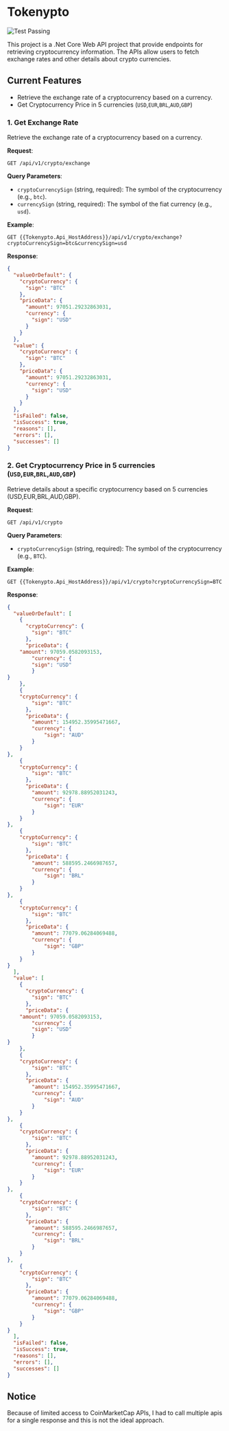 # Tokenypto

![Test Passing](https://img.shields.io/badge/Tests-Passed-brightgreen)

This project is a .Net Core Web API project that provide endpoints for retrieving cryptocurrency information. The APIs allow users to fetch exchange rates and other details about crypto currencies.

## Current Features
- Retrieve the exchange rate of a cryptocurrency based on a currency.
- Get Cryptocurrency Price in 5 currencies (`USD`,`EUR`,`BRL`,`AUD`,`GBP`)


### 1. Get Exchange Rate
Retrieve the exchange rate of a cryptocurrency based on a currency.

**Request**:
```
GET /api/v1/crypto/exchange
```

**Query Parameters**:
- `cryptoCurrencySign` (string, required): The symbol of the cryptocurrency (e.g., `btc`).
- `currencySign` (string, required): The symbol of the fiat currency (e.g., `usd`).

**Example**:
```
GET {{Tokenypto.Api_HostAddress}}/api/v1/crypto/exchange?cryptoCurrencySign=btc&currencySign=usd
```

**Response**:
```json
{
  "valueOrDefault": {
    "cryptoCurrency": {
      "sign": "BTC"
    },
    "priceData": {
      "amount": 97051.29232863031,
      "currency": {
        "sign": "USD"
      }
    }
  },
  "value": {
    "cryptoCurrency": {
      "sign": "BTC"
    },
    "priceData": {
      "amount": 97051.29232863031,
      "currency": {
        "sign": "USD"
      }
    }
  },
  "isFailed": false,
  "isSuccess": true,
  "reasons": [],
  "errors": [],
  "successes": []
}
```

### 2. Get Cryptocurrency Price in 5 currencies (`USD`,`EUR`,`BRL`,`AUD`,`GBP`)
Retrieve details about a specific cryptocurrency based on 5 currencies (USD,EUR,BRL,AUD,GBP).

**Request**:
```
GET /api/v1/crypto
```

**Query Parameters**:
- `cryptoCurrencySign` (string, required): The symbol of the cryptocurrency (e.g., `BTC`).


**Example**:
```
GET {{Tokenypto.Api_HostAddress}}/api/v1/crypto?cryptoCurrencySign=BTC
```

**Response**:
```json
{
  "valueOrDefault": [
    {
      "cryptoCurrency": {
        "sign": "BTC"
      },
      "priceData": {
    "amount": 97059.0582093153,
        "currency": {
        "sign": "USD"
        }
}
    },
    {
    "cryptoCurrency": {
        "sign": "BTC"
      },
      "priceData": {
        "amount": 154952.35995471667,
        "currency": {
            "sign": "AUD"
        }
    }
},
    {
    "cryptoCurrency": {
        "sign": "BTC"
      },
      "priceData": {
        "amount": 92978.88952031243,
        "currency": {
            "sign": "EUR"
        }
    }
},
    {
    "cryptoCurrency": {
        "sign": "BTC"
      },
      "priceData": {
        "amount": 588595.2466987657,
        "currency": {
            "sign": "BRL"
        }
    }
},
    {
    "cryptoCurrency": {
        "sign": "BTC"
      },
      "priceData": {
        "amount": 77079.06284069488,
        "currency": {
            "sign": "GBP"
        }
    }
}
  ],
  "value": [
    {
      "cryptoCurrency": {
        "sign": "BTC"
      },
      "priceData": {
    "amount": 97059.0582093153,
        "currency": {
        "sign": "USD"
        }
}
    },
    {
    "cryptoCurrency": {
        "sign": "BTC"
      },
      "priceData": {
        "amount": 154952.35995471667,
        "currency": {
            "sign": "AUD"
        }
    }
},
    {
    "cryptoCurrency": {
        "sign": "BTC"
      },
      "priceData": {
        "amount": 92978.88952031243,
        "currency": {
            "sign": "EUR"
        }
    }
},
    {
    "cryptoCurrency": {
        "sign": "BTC"
      },
      "priceData": {
        "amount": 588595.2466987657,
        "currency": {
            "sign": "BRL"
        }
    }
},
    {
    "cryptoCurrency": {
        "sign": "BTC"
      },
      "priceData": {
        "amount": 77079.06284069488,
        "currency": {
            "sign": "GBP"
        }
    }
}
  ],
  "isFailed": false,
  "isSuccess": true,
  "reasons": [],
  "errors": [],
  "successes": []
}
```



## Notice
Because of limited access to CoinMarketCap APIs, I had to call multiple apis for a single response and this is not the ideal approach.


